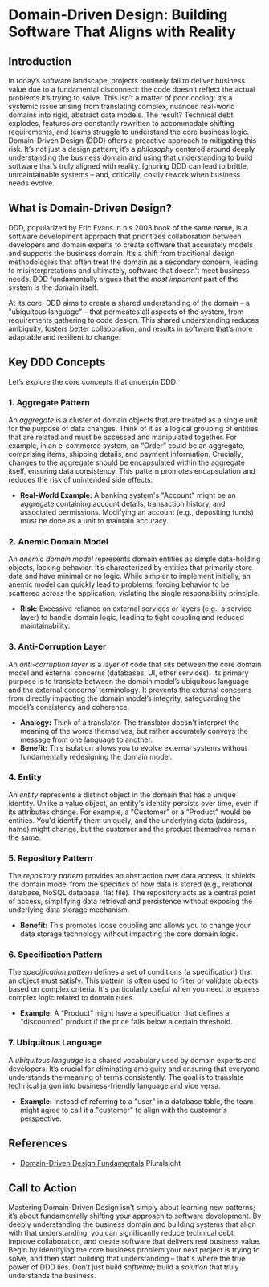 # Domain-Driven Design: Building Software That Aligns with Reality

## Introduction

In today’s software landscape, projects routinely fail to deliver business value due to a fundamental disconnect: the code doesn’t reflect the actual problems it’s trying to solve. This isn’t a matter of poor coding; it’s a systemic issue arising from translating complex, nuanced real-world domains into rigid, abstract data models. The result? Technical debt explodes, features are constantly rewritten to accommodate shifting requirements, and teams struggle to understand the core business logic. Domain-Driven Design (DDD) offers a proactive approach to mitigating this risk. It’s not just a design pattern; it’s a _philosophy_ centered around deeply understanding the business domain and using that understanding to build software that’s truly aligned with reality. Ignoring DDD can lead to brittle, unmaintainable systems – and, critically, costly rework when business needs evolve.

## What is Domain-Driven Design?

DDD, popularized by Eric Evans in his 2003 book of the same name, is a software development approach that prioritizes collaboration between developers and domain experts to create software that accurately models and supports the business domain. It’s a shift from traditional design methodologies that often treat the domain as a secondary concern, leading to misinterpretations and ultimately, software that doesn't meet business needs. DDD fundamentally argues that the _most important_ part of the system is the domain itself.

At its core, DDD aims to create a shared understanding of the domain – a "ubiquitous language" – that permeates all aspects of the system, from requirements gathering to code design. This shared understanding reduces ambiguity, fosters better collaboration, and results in software that’s more adaptable and resilient to change.

## Key DDD Concepts

Let’s explore the core concepts that underpin DDD:

### 1. Aggregate Pattern

An _aggregate_ is a cluster of domain objects that are treated as a single unit for the purpose of data changes. Think of it as a logical grouping of entities that are related and must be accessed and manipulated together. For example, in an e-commerce system, an “Order” could be an aggregate, comprising items, shipping details, and payment information. Crucially, changes to the aggregate should be encapsulated within the aggregate itself, ensuring data consistency. This pattern promotes encapsulation and reduces the risk of unintended side effects.

- **Real-World Example:** A banking system's "Account" might be an aggregate containing account details, transaction history, and associated permissions. Modifying an account (e.g., depositing funds) must be done as a unit to maintain accuracy.

### 2. Anemic Domain Model

An _anemic domain model_ represents domain entities as simple data-holding objects, lacking behavior. It’s characterized by entities that primarily store data and have minimal or no logic. While simpler to implement initially, an anemic model can quickly lead to problems, forcing behavior to be scattered across the application, violating the single responsibility principle.

- **Risk:** Excessive reliance on external services or layers (e.g., a service layer) to handle domain logic, leading to tight coupling and reduced maintainability.

### 3. Anti-Corruption Layer

An _anti-corruption layer_ is a layer of code that sits between the core domain model and external concerns (databases, UI, other services). Its primary purpose is to translate between the domain model’s ubiquitous language and the external concerns’ terminology. It prevents the external concerns from directly impacting the domain model’s integrity, safeguarding the model’s consistency and coherence.

- **Analogy:** Think of a translator. The translator doesn't interpret the meaning of the words themselves, but rather accurately conveys the message from one language to another.
- **Benefit:** This isolation allows you to evolve external systems without fundamentally redesigning the domain model.

### 4. Entity

An _entity_ represents a distinct object in the domain that has a unique identity. Unlike a value object, an entity's identity persists over time, even if its attributes change. For example, a “Customer” or a “Product” would be entities. You'd identify them uniquely, and the underlying data (address, name) might change, but the customer and the product themselves remain the same.

### 5. Repository Pattern

The _repository pattern_ provides an abstraction over data access. It shields the domain model from the specifics of how data is stored (e.g., relational database, NoSQL database, flat file). The repository acts as a central point of access, simplifying data retrieval and persistence without exposing the underlying data storage mechanism.

- **Benefit:** This promotes loose coupling and allows you to change your data storage technology without impacting the core domain logic.

### 6. Specification Pattern

The _specification pattern_ defines a set of conditions (a specification) that an object must satisfy. This pattern is often used to filter or validate objects based on complex criteria. It's particularly useful when you need to express complex logic related to domain rules.

- **Example:** A “Product” might have a specification that defines a "discounted" product if the price falls below a certain threshold.

### 7. Ubiquitous Language

A _ubiquitous language_ is a shared vocabulary used by domain experts and developers. It’s crucial for eliminating ambiguity and ensuring that everyone understands the meaning of terms consistently. The goal is to translate technical jargon into business-friendly language and vice versa.

- **Example:** Instead of referring to a "user" in a database table, the team might agree to call it a "customer" to align with the customer's perspective.

## References

- [Domain-Driven Design Fundamentals](https://www.pluralsight.com/courses/domain-driven-design-fundamentals) Pluralsight

## Call to Action

Mastering Domain-Driven Design isn’t simply about learning new patterns; it’s about fundamentally shifting your approach to software development. By deeply understanding the business domain and building systems that align with that understanding, you can significantly reduce technical debt, improve collaboration, and create software that delivers real business value. Begin by identifying the core business problem your next project is trying to solve, and then start building that understanding – that's where the true power of DDD lies. Don’t just build _software_; build a _solution_ that truly understands the business.

